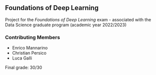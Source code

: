 ## Foundations of Deep Learning

Project for the *Foundations of Deep Learning* exam - associated with the Data Science graduate program (academic year 2022/2023)

### Contributing Members

- Enrico Mannarino
- Christian Persico
- Luca Galli


Final grade: 30/30
